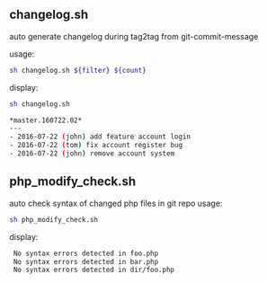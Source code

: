 ## changelog.sh

auto generate changelog during tag2tag from git-commit-message

usage:
```bash
sh changelog.sh ${filter} ${count}
```

display:
```bash
sh changelog.sh

*master.160722.02*
---
- 2016-07-22 (john) add feature account login
- 2016-07-22 (tom) fix account register bug
- 2016-07-22 (john) remove account system
```


## php_modify_check.sh

auto check syntax of changed php files in git repo
usage:
```bash
sh php_modify_check.sh
```

display:
```bash
 No syntax errors detected in foo.php
 No syntax errors detected in bar.php
 No syntax errors detected in dir/foo.php
 ```


